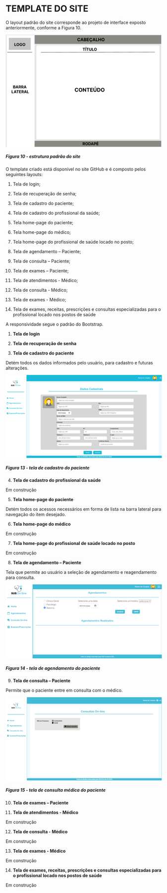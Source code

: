 # TEMPLATE DO SITE 

O layout padrão do site corresponde ao projeto de interface exposto anteriormente, conforme a Figura 10.

![alt text](/docs/img/template/layout-padrao.png)
##### *Figura 10 - estrutura padrão do site*

O template criado está disponível no site GitHub e é composto pelos seguintes layouts:

1. Tela de login;  

2. Tela de recuperação de senha;  

3. Tela de cadastro do paciente;  

4. Tela de cadastro do profissional da saúde;  

5. Tela home-page do paciente;  

6. Tela home-page do médico;  

7. Tela home-page do profissional de saúde locado no posto;  

8. Tela de agendamento – Paciente;  

9. Tela de consulta – Paciente;  

10. Tela de exames – Paciente;  

11. Tela de atendimentos - Médico;  

12. Tela de consulta - Médico;  

13. Tela de exames - Médico;  

14. Tela de exames, receitas, prescrições e consultas especializadas para o profissional locado nos postos de saúde 

A responsividade segue o padrão do Bootstrap. 

1. **Tela de login**

2. **Tela de recuperação de senha**

3. **Tela de cadastro do paciente**

Detém todos os dados informados pelo usuário, para cadastro e futuras alterações.  

![alt text](/docs/img/template/cadastro.png)
##### *Figura 13 - tela de cadastro do paciente*

4. **Tela de cadastro do profissional da saúde**

Em construção

5. **Tela home-page do paciente**

Detém todos os acessos necessários em forma de lista na barra lateral para navegação do item desejado.

6. **Tela home-page do médico**

Em construção

7. **Tela home-page do profissional de saúde locado no posto**

Em construção

8. **Tela de agendamento – Paciente**

Tela que permite ao usuário a seleção de agendamento e reagendamento para consulta. 

![alt text](/docs/img/template/agendamento.png)
##### *Figura 14 - tela de agendamento do paciente*

9. **Tela de consulta – Paciente**

Permite que o paciente entre em consulta com o médico.

![alt text](/docs/img/template/paciente-consulta.png)
##### *Figura 15 - tela de consulta médica do paciente*


10. **Tela de exames – Paciente**

11. **Tela de atendimentos - Médico**

Em construção

12. **Tela de consulta - Médico**

Em construção

13. **Tela de exames - Médico**

Em construção

14. **Tela de exames, receitas, prescrições e consultas especializadas para o profissional locado nos postos de saúde**

Em construção


